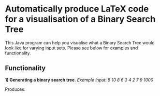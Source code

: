 # Automatically produce LaTeX code for a visualisation of a Binary Search Tree

This Java program can help you visualise what a Binary Search Tree would look like for varying input sets.
Please see below for examples and functionality.

## Functionality

**1) Generating a binary search tree.**
*Example input: 5 10 8 6 3 4 2 7 9 1000*

Produces: 

 

